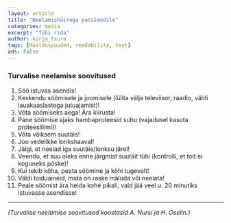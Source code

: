 ```yaml
---
layout: article
title: "Neelamishäirega patsiendile"
categories: media
excerpt: "Tühi rida"
author: kirja_tsura
tags: [Häälduspuuded, readability, test]
ads: false
---
```


### Turvalise neelamise soovitused
1. Söö istuvas asendis!
2. Keskendu söömisele ja joomisele (lülita välja televiisor, raadio, väldi lauakaaslastega jutuajamist)!
3. Võta söömiseks aega! Ära kiirusta!
4. Pane söömise ajaks hambaproteesid suhu (vajadusel kasuta proteesiliimi)!
5. Võta väiksem suutäis!
6. Joo vedelikke lonkshaaval!
7. Jälgi, et neelad iga suutäie/lonksu järel!
8. Veendu, et suu oleks enne järgmist suutäit tühi (kontrolli, et toit ei koguneks põske)!
9. Kui tekib köha, peata söömine ja köhi tugevalt!
10. Väldi toiduaineid, mida on raske mäluda või neelata!
11. Peale söömist ära heida  kohe pikali, vaid jää veel u. 20 minutiks istuvasse asendisse!

---

*(Turvalise neelamise soovitused koostasid A. Nursi ja H. Oselin.)*
